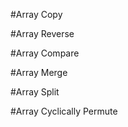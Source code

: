 #Array Copy 

#Array Reverse

#Array Compare

#Array Merge 

#Array Split 

#Array Cyclically Permute
